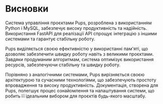 # Висновки

Система управління проєктами Pups, розроблена з використанням Python і MySQL, забезпечує високу 
продуктивність та надійність. Використання FastAPI для реалізації API спрощує інтеграцію з іншими 
системами та гарантує стабільну роботу.

Pups виділяється своєю ефективністю у використанні пам'яті, що дозволяє забезпечити швидку роботу 
навіть з великими проєктами. Завдяки продуманим алгоритмам, система оптимізує використання ресурсів, 
забезпечуючи стабільну та швидку роботу.

Порівняно з аналогічними системами, Pups вирізняється своєю архітектурою та сучасними технологіями, 
що забезпечують простоту впровадження та високу продуктивність. Документація, створена для Pups, полегшує 
процес ознайомлення та налаштування системи, що робить її ідеальним вибором для проєктів будь-якого масштабу.

